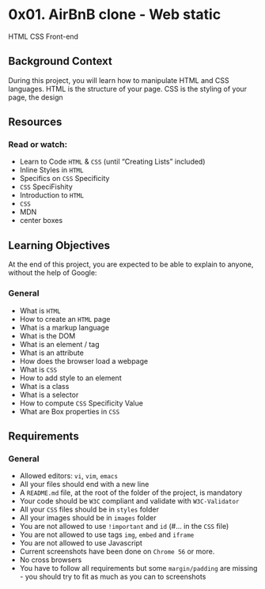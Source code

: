 # 0x01. AirBnB clone - Web static

HTML CSS Front-end

## Background Context

During this project, you will learn how to manipulate HTML and CSS languages. HTML is the structure of your page. CSS is the styling of your page, the design

## Resources

### Read or watch:

- Learn to Code `HTML` & `CSS` (until “Creating Lists” included)
- Inline Styles in `HTML`
- Specifics on `CSS` Specificity
- `CSS` SpeciFishity
- Introduction to `HTML`
- `CSS`
- MDN
- center boxes

## Learning Objectives

At the end of this project, you are expected to be able to explain to anyone, without the help of Google:

### General

- What is `HTML`
- How to create an `HTML` page
- What is a markup language
- What is the DOM
- What is an element / tag
- What is an attribute
- How does the browser load a webpage
- What is `CSS`
- How to add style to an element
- What is a class
- What is a selector
- How to compute `CSS` Specificity Value
- What are Box properties in `CSS`

## Requirements

### General

- Allowed editors: `vi`, `vim`, `emacs`
- All your files should end with a new line
- A `README.md` file, at the root of the folder of the project, is mandatory
- Your code should be `W3C` compliant and validate with `W3C-Validator`
- All your `CSS` files should be in `styles` folder
- All your images should be in `images` folder
- You are not allowed to use `!important` and `id` (#... in the `CSS` file)
- You are not allowed to use tags `img`, `embed` and `iframe`
- You are not allowed to use Javascript
- Current screenshots have been done on `Chrome 56` or more.
- No cross browsers
- You have to follow all requirements but some `margin/padding` are missing - you should try to fit as much as you can to screenshots
